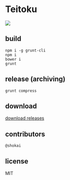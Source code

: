 # Teitoku

![](https://raw.githubusercontent.com/geta6/teitoku/master/var/teitoku.png)

## build

```
npm i -g grunt-cli
npm i
bower i
grunt
```

## release (archiving)

```
grunt compress
```

## download

[download releases](https://github.com/geta6/teitoku/releases)

## contributors

```
@shokai
```

## license

MIT
